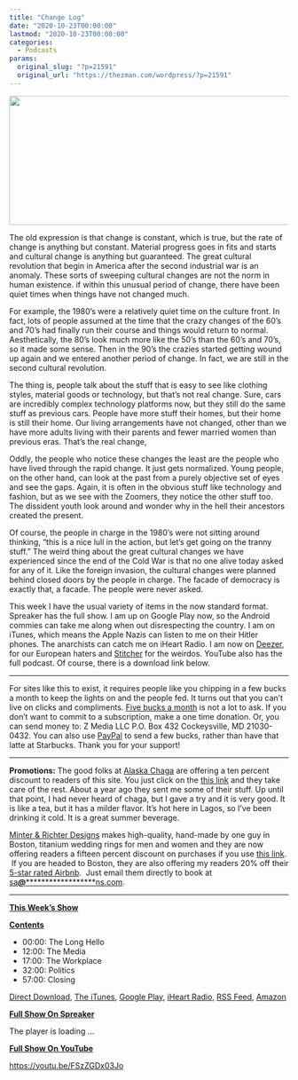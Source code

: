 ```yaml
---
title: "Change Log"
date: "2020-10-23T00:00:00"
lastmod: "2020-10-23T00:00:00"
categories:
  - Podcasts
params:
  original_slug: "?p=21591"
  original_url: "https://thezman.com/wordpress/?p=21591"
---
```


[<img
src="http://thezman.com/wordpress/wp-content/uploads/2018/01/Power-Hour.png"
decoding="async" width="600" height="233" />](http://thezman.com/wordpress/wp-content/uploads/2018/01/Power-Hour.png)

The old expression is that change is constant, which is true, but the
rate of change is anything but constant. Material progress goes in fits
and starts and cultural change is anything but guaranteed. The great
cultural revolution that begin in America after the second industrial
war is an anomaly. These sorts of sweeping cultural changes are not the
norm in human existence. if within this unusual period of change, there
have been quiet times when things have not changed much.

For example, the 1980’s were a relatively quiet time on the culture
front. In fact, lots of people assumed at the time that the crazy
changes of the 60’s and 70’s had finally run their course and things
would return to normal. Aesthetically, the 80’s look much more like the
50’s than the 60’s and 70’s, so it made some sense. Then in the 90’s the
crazies started getting wound up again and we entered another period of
change. In fact, we are still in the second cultural revolution.

The thing is, people talk about the stuff that is easy to see like
clothing styles, material goods or technology, but that’s not real
change. Sure, cars are incredibly complex technology platforms now, but
they still do the same stuff as previous cars. People have more stuff
their homes, but their home is still their home. Our living arrangements
have not changed, other than we have more adults living with their
parents and fewer married women than previous eras. That’s the real
change,

Oddly, the people who notice these changes the least are the people who
have lived through the rapid change. It just gets normalized. Young
people, on the other hand, can look at the past from a purely objective
set of eyes and see the gaps. Again, it is often in the obvious stuff
like technology and fashion, but as we see with the Zoomers, they notice
the other stuff too. The dissident youth look around and wonder why in
the hell their ancestors created the present.

Of course, the people in charge in the 1980’s were not sitting around
thinking, “this is a nice lull in the action, but let’s get going on the
tranny stuff.” The weird thing about the great cultural changes we have
experienced since the end of the Cold War is that no one alive today
asked for any of it. Like the foreign invasion, the cultural changes
were planned behind closed doors by the people in charge. The facade of
democracy is exactly that, a facade. The people were never asked.

This week I have the usual variety of items in the now standard format.
Spreaker has the full show. I am up on Google Play now, so the Android
commies can take me along when out disrespecting the country. I am on
iTunes, which means the Apple Nazis can listen to me on their Hitler
phones. The anarchists can catch me on iHeart Radio. I am now on
<a href="https://www.deezer.com/show/623032" rel="noopener noreferrer"
target="_blank">Deezer</a>, for our European haters and <a
href="https://www.stitcher.com/podcast/the-z-blog-power-hour?refid=stpr"
rel="noopener noreferrer" target="_blank">Stitcher</a> for the weirdos.
YouTube also has the full podcast. Of course, there is a download link
below.

------------------------------------------------------------------------

For sites like this to exist, it requires people like you chipping in a
few bucks a month to keep the lights on and the people fed. It turns out
that you can’t live on clicks and compliments.
<a href="https://www.subscribestar.com/the-z-blog"
rel="noopener noreferrer" target="_blank">Five bucks a month</a> is not
a lot to ask. If you don’t want to commit to a subscription, make a one
time donation. Or, you can send money to: Z Media LLC P.O. Box 432
Cockeysville, MD 21030-0432. You can also use <a
href="https://www.paypal.com/cgi-bin/webscr?cmd=_s-xclick&amp;hosted_button_id=UDAS2Q8JYA6CN&amp;source=url"
rel="noopener noreferrer" target="_blank">PayPal</a> to send a few
bucks, rather than have that latte at Starbucks. Thank you for your
support!

------------------------------------------------------------------------

**Promotions:** The good folks at
<a href="https://alaskachaga.us/" rel="noopener noreferrer"
target="_blank">Alaska Chaga</a> are offering a ten percent discount to
readers of this site. You just click on the
<a href="https://alaskachaga.us/discount/ZMAN" rel="noopener noreferrer"
target="_blank">this link</a> and they take care of the rest. About a
year ago they sent me some of their stuff. Up until that point, I had
never heard of chaga, but I gave a try and it is very good. It is like a
tea, but it has a milder flavor. It’s hot here in Lagos, so I’ve been
drinking it cold. It is a great summer beverage.

<a href="https://www.minterandrichterdesigns.com/"
rel="noreferrer nofollow noopener" target="_blank">Minter &amp; Richter
Designs</a> makes high-quality, hand-made by one guy in Boston, titanium
wedding rings for men and women and they are now offering readers a
fifteen percent discount on purchases if you use
<a href="https://www.minterandrichterdesigns.com/discount/ZMAN"
rel="noreferrer nofollow noopener" target="_blank">this link</a>. 
 <span class="highlight"><span class="colour"><span class="font"><span class="size">If
you are headed to Boston, they are also offering my readers 20% off
their <a
href="https://www.airbnb.com/users/7988017/listings?user_id=7988017&amp;s=3"
rel="noopener noreferrer" target="_blank">5-star rated Airbnb</a>.  Just
email them directly to book at
<a href="mailto:sa***@*********************ns.com"
data-original-string="uU4G4/DD+fHqchlOpDgbbQ==cb7C8dzlW2VY4kV9GQqukbZBBtQ95NpD6/3huMnSX5ADYM7msV4uoWdBJcMA3hgp9RA"><span
class="apbct-email-encoder"
data-original-string="6Vfp52b14bedD2BMP2mGNA==cb7LKp0scsbVVPlsdlt1NSuSvT91/edl8j7ZXLY0ar1xG5wQzKP7OvyR1gAv7vTTJRv"
title="This contact has been encoded by Anti-Spam by CleanTalk. Click to decode. To finish the decoding make sure that JavaScript is enabled in your browser.">sa<span
class="apbct-blur">***</span>@<span
class="apbct-blur">*********************</span>ns.com</span></a>.</span></span></span></span>

------------------------------------------------------------------------

**<u>This Week’s Show</u>**

**<u>Contents</u>**

-   00:00: The Long Hello
-   12:00: The Media
-   17:00: The Workplace
-   32:00: Politics
-   57:00: Closing

<a href="https://api.spreaker.com/v2/episodes/41593687/download.mp3"
rel="noopener noreferrer" target="_blank">Direct Download</a>, <a
href="https://itunes.apple.com/us/podcast/the-z-blog-power-hour/id1262799640?mt=2"
rel="noopener noreferrer" target="_blank">The iTunes</a>, <a
href="https://podcasts.google.com/?feed=aHR0cHM6Ly93d3cuc3ByZWFrZXIuY29tL3Nob3cvMjU4OTY1Ny9lcGlzb2Rlcy9mZWVk"
rel="noopener noreferrer" target="_blank">Google Play</a>, <a href="https://www.iheart.com/podcast/the-z-blog-power-hour-29246491/"
rel="noopener noreferrer" target="_blank">iHeart Radio,</a>
<a href="https://www.spreaker.com/show/2589657/episodes/feed"
rel="noopener noreferrer" target="_blank">RSS Feed</a>, <a
href="https://music.amazon.com/podcasts/0d8bc343-742c-40fe-95c8-616ccf4cf1fa/The-Z-Blog-Power-Hour"
rel="noopener noreferrer" target="_blank">Amazon</a>

**<u>Full Show On Spreaker</u>**

The player is loading ...

<span class="widget_spinner dark"></span>

**<u>Full Show On YouTube</u>**

https://youtu.be/FSzZGDx03Jo
